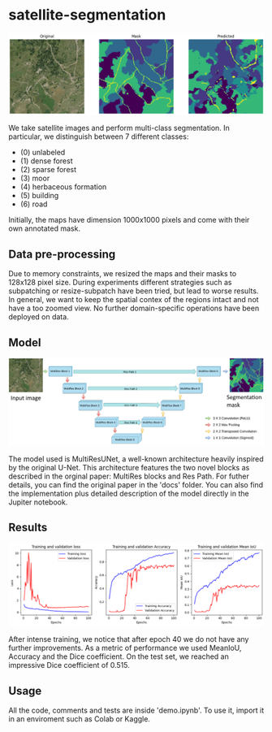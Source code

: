 # satellite-segmentation

![Map 3](img/sample3.PNG)

We take satellite images and perform multi-class segmentation. In particular, we distinguish between 7 different classes:

- (0) unlabeled
- (1) dense forest
- (2) sparse forest
- (3) moor
- (4) herbaceous formation
- (5) building
- (6) road

Initially, the maps have dimension 1000x1000 pixels and come with their own annotated mask.

## Data pre-processing

Due to memory constraints, we resized the maps and their masks to 128x128 pixel size. During experiments different strategies such as subpatching or resize-subpatch have been tried, but lead to worse results. In general, we want to keep the spatial contex of the regions intact and not have a too zoomed view. No further domain-specific operations have been deployed on data.

## Model

![MultiResUNet](img/multires_unet.PNG)

The model used is MultiResUNet, a well-known architecture heavily inspired by the original U-Net. This architecture features the two novel blocks as described in the orginal paper: MultiRes blocks and Res Path. For futher details, you can find the original paper in the 'docs' folder. You can also find the implementation plus detailed description of the model directly in the Jupiter notebook.

## Results

![Plots](img/plots.png)

After intense training, we notice that after epoch 40 we do not have any further improvements. As a metric of performance we used MeanIoU, Accuracy and the Dice coefficient. On the test set, we reached an impressive Dice coefficient of 0.515.

## Usage

All the code, comments and tests are inside 'demo.ipynb'. To use it, import it in an enviroment such as Colab or Kaggle.

